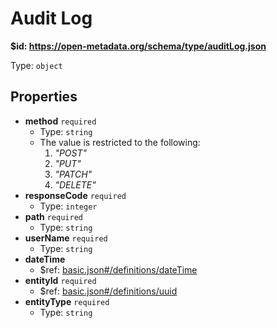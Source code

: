 # Audit Log

<b id="https/open-metadata.org/schema/type/auditlog.json">&#36;id: https://open-metadata.org/schema/type/auditLog.json</b>

Type: `object`

## Properties
 - **method** `required`
	 - Type: `string`
	 - The value is restricted to the following: 
		 1. _"POST"_
		 2. _"PUT"_
		 3. _"PATCH"_
		 4. _"DELETE"_
 - **responseCode** `required`
	 - Type: `integer`
 - **path** `required`
	 - Type: `string`
 - **userName** `required`
	 - Type: `string`
 - **dateTime**
	 - &#36;ref: [basic.json#/definitions/dateTime](basic.md#datetime)
 - **entityId** `required`
	 - &#36;ref: [basic.json#/definitions/uuid](basic.md#uuid)
 - **entityType** `required`
	 - Type: `string`

